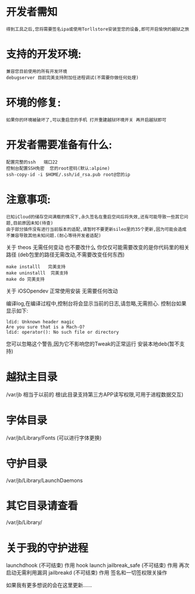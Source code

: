 # **开发者需知**
    得到工具之后,您将需要签名ipa或使用Torllstore安装至您的设备,即可开启愉快的越狱之旅

# **支持的开发环境:**
    兼容您目前使用的所有开发环境
    debugserver 目前完美支持附加任进程调试(不需要你做任何处理)

# **环境的修复:**
    如果你的环境被破坏了,可以重启您的手机 打开重建越狱环境开关 再开启越狱即可
        
# **开发者需要准备有什么:**
    配置完整的ssh   端口22
    控制台配置SSH免密  您的root密码(默认:alpine)
    ssh-copy-id -i $HOME/.ssh/id_rsa.pub root@您的ip


# **注意事项:**
    已知iCloud的储存空间满载的情况下,永久签名在重启空间后将失效,还有可能导致一些其它问题,目前原因未知(待查)
    由于部分插件没有进行当前版本的适配,请暂时不要更新sileo里的35个更新,因为可能会造成不兼容导致其他未知问题.(耐心等待开发者适配)
    
关于 theos 无需任何变动 也不要改什么 你仅仅可能需要改变的是你代码里的相关路径 (deb包里的路径无需改动,不需要改变任何东西)


    make installl   完美支持
    make uninstalll  完美支持
    make do 完美支持

关于 iOSOpendev 正常使用安装 无需要任何改动

编译log,在编译过程中,控制台将会显示当前的日志,请忽略,无需担心.
    控制台如果显示如下:

    ldid: Unknown header magic
    Are you sure that is a Mach-O?
    ldid: operator(): No such file or directory

您可以忽略这个警告,因为它不影响您的Tweak的正常运行
安装本地deb(暂不支持)

# **越狱主目录**
/var/jb
相当于以前的 根(此目录支持第三方APP读写权限,可用于进程数据交互)

# **字体目录**
/var/jb/Library/Fonts (可以进行字体更换)
# **守护目录**
/var/jb/Library/LaunchDaemons
# **其它目录请查看**
/var/jb/Library/


# **关于我的守护进程**
launchdhook  (不可结束)  作用  hook launch
jailbreak_safe  (不可结束)   作用 再次启动无需利用漏洞
jailbreakd  (不可结束) 作用 签名和一切签权限关操作






如果我有更多想说的会在这里更新......
